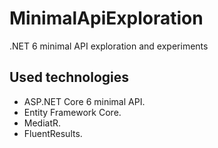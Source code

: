 # MinimalApiExploration
.NET 6 minimal API exploration and experiments

## Used technologies

- ASP.NET Core 6 minimal API.
- Entity Framework Core.
- MediatR.
- FluentResults.
